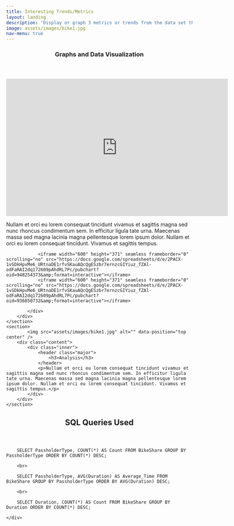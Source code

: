 ```yaml
---
title: Interesting Trends/Metrics
layout: landing
description: 'Display or graph 3 metrics or trends from the data set that are interesting'
image: assets/images/bike1.jpg
nav-menu: true
---
```


<!-- Main -->
<div id="main">

<!-- One -->
<section id="two" class="spotlights">
	<section>
		<div class="content">
			<div class="inner">
				<header class="major">
					<h3>Graphs and Data Visualization</h3>
				</header>
				<iframe width="600" height="371" seamless frameborder="0" scrolling="no" src="https://docs.google.com/spreadsheets/d/e/2PACX-1vSDkHpvMe6_URtnaDE1rfvSKauAQcQgESzbr7ernzcGIYiuz_fZAl-odFaRAI2dq172609pAhdRL7Pc/pubchart?oid=277235923&amp;format=interactive"></iframe>
				<br>
					<p> Nullam et orci eu lorem consequat tincidunt vivamus et sagittis magna sed nunc rhoncus condimentum sem. In efficitur ligula tate urna. Maecenas massa sed magna lacinia magna pellentesque lorem ipsum dolor. Nullam et orci eu lorem consequat tincidunt. Vivamus et sagittis tempus. </p>

				<iframe width="600" height="371" seamless frameborder="0" scrolling="no" src="https://docs.google.com/spreadsheets/d/e/2PACX-1vSDkHpvMe6_URtnaDE1rfvSKauAQcQgESzbr7ernzcGIYiuz_fZAl-odFaRAI2dq172609pAhdRL7Pc/pubchart?oid=948254373&amp;format=interactive"></iframe>
				<iframe width="600" height="371" seamless frameborder="0" scrolling="no" src="https://docs.google.com/spreadsheets/d/e/2PACX-1vSDkHpvMe6_URtnaDE1rfvSKauAQcQgESzbr7ernzcGIYiuz_fZAl-odFaRAI2dq172609pAhdRL7Pc/pubchart?oid=936850732&amp;format=interactive"></iframe>

			</div>
		</div>
	</section>
	<section>
			<img src="assets/images/bike1.jpg" alt="" data-position="top center" />
		<div class="content">
			<div class="inner">
				<header class="major">
					<h3>Analysis</h3>
				</header>
				<p>Nullam et orci eu lorem consequat tincidunt vivamus et sagittis magna sed nunc rhoncus condimentum sem. In efficitur ligula tate urna. Maecenas massa sed magna lacinia magna pellentesque lorem ipsum dolor. Nullam et orci eu lorem consequat tincidunt. Vivamus et sagittis tempus.</p>
			</div>
		</div>
	</section>
</section>

<!-- Two -->
<section id="three">
	<div class="inner">
		<header class="major">
			<h2>SQL Queries Used</h2>
		</header>

		SELECT PassholderType, COUNT(*) AS Count FROM BikeShare GROUP BY PassholderType ORDER BY COUNT(*) DESC;

		<br>

		SELECT PassholderType, AVG(Duration) AS Average_Time FROM BikeShare GROUP BY PassholderType ORDER BY AVG(Duration) DESC;

		<br>

		SELECT Duration, COUNT(*) AS Count FROM BikeShare GROUP BY Duration ORDER BY COUNT(*) DESC;

	</div>
</section>

</div>
